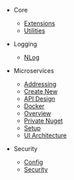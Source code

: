 * Core

    * [Extensions](Core/Extensions.md)
    * [Utilities](Core/Utilities.md)

* Logging
    * [NLog](Logging/NLog.md)

* Microservices
    * [Addressing](Microservices/Addressing.md)
    * [Create New](Microservices/Create.New.md)
    * [API Design](Microservices/APIDesign.md)
    * [Docker](Microservices/Docker.md)
    * [Overview](Microservices/Overview.md)
    * [Private Nuget](Microservices/PrivateNuget.md)
    * [Setup](Microservices/Setup.md)
    * [UI Architecture](Microservices/UI.Architecture.md)

* Security
    * [Config](Security/Config.md)
    * [Security](Security/Security.md)